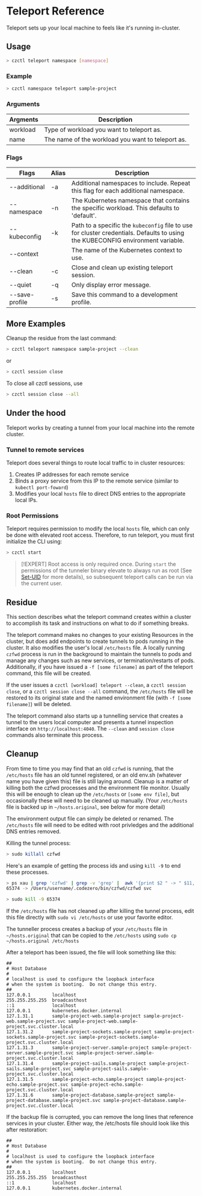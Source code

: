 # Teleport Reference

Teleport sets up your local machine to feels like it's running in-cluster.

## Usage

```bash
> czctl teleport namespace [namespace]
```

### Example

```bash
> czctl namespace teleport sample-project
```

### Arguments

| Argments  | Description
| --------  | -----------
| workload  | Type of workload you want to teleport as.
| name      | The name of the workload you want to teleport as.

### Flags

| Flags          | Alias | Description
| ------------   | ----- | -----------
| --additional   | -a    | Additional namespaces to include. Repeat this flag for each additional namespace.
| --namespace    | -n    | The Kubernetes namespace that contains the specific workload. This defaults to 'default'.
| --kubeconfig   | -k    | Path to a specific the `kubeconfig` file to use for cluster credentials. Defaults to using the KUBECONFIG environment variable.
| --context      |       | The name of the Kubernetes context to use.
| --clean        | -c    | Close and clean up existing teleport session.
| --quiet        | -q    | Only display error message.
| --save-profile | -s    | Save this command to a development profile.

## More Examples

Cleanup the residue from the last command:
```bash
> czctl teleport namespace sample-project --clean
```
or
```bash
> czctl session close
```
To close all czctl sessions, use
```bash
> czctl session close --all
```

## Under the hood

Teleport works by creating a tunnel from your local machine into the remote cluster.

### Tunnel to remote services

Teleport does several things to route local traffic to in cluster resources:

1. Creates IP addresses for each remote service
2. Binds a proxy service from this IP to the remote service (similar to `kubectl port-foward`)
3. Modifies your local `hosts` file to direct DNS entries to the appropriate local IPs.

### Root Permissions

Teleport requires permission to modify the local `hosts` file, which can only be done with elevated root access. Therefore, to run teleport, you must first initialize the CLI using:

```bash
> czctl start
```

> [!EXPERT]
> Root access is only required once. During `start` the permissions of the tunneler binary elevate to always run as root (See [Set-UID](https://en.wikipedia.org/wiki/Setuid) for more details), so subsequent teleport calls can be run via the current user.

## Residue

This section describes what the teleport command creates within a cluster to accomplish its task and instructions on what to do if something breaks.

The teleport command makes no changes to your existing Resources in the cluster, but does add endpoints to create tunnels to pods running in the cluster. 
It also modifies the user's local `/etc/hosts` file. 
A locally running `czfwd` process is run in the background to maintain the tunnels to pods and manage any changes such 
as new services, or termination/restarts of pods. Additionally, if you have issued a `-f [some filename]` as part of 
the teleport command, this file will be created.

If the user issues a `czctl [workload] teleport --clean`, a `czctl session close`, or a `czctl session close --all` command, the `/etc/hosts` file will be restored to its original state and the named environment file (with `-f [some filename]`) will be deleted. 

The teleport command also starts up a tunnelling service that creates a tunnel to the users local computer and presents a tunnel inspection interface on `http://localhost:4040`. The `--clean` and `session close` commands also terminate this process.

## Cleanup

From time to time you may find that an old `czfwd` is running, that the `/etc/hosts` file has an old tunnel registered, or an old env.sh (whatever name you have given this) file is still laying around. Cleanup is a matter of killing both the czfwd processes and the environment file monitor. Usually this will be enough to clean up the `/etc/hosts` or `[some env file]`, but occasionally these will need to be cleaned up manually. (Your `/etc/hosts` file is backed up in `~/hosts.original`, see below for more detail)

The environment output file can simply be deleted or renamed.  The `/etc/hosts` file will need to be edited with root privledges and the additional DNS entries removed.

Killing the tunnel process:
```bash
> sudo killall czfwd
```

Here's an example of getting the process ids and using `kill -9` to end these processes.

```bash
> ps xau | grep 'czfwd' | grep -v 'grep' |  awk '{print $2 " -> " $11, $12}'
65374 -> /Users/username/.codezero/bin/czfwd/czfwd svc
```
```bash
> sudo kill -9 65374
```

If the `/etc/hosts` file has not cleaned up after killing the tunnel process, edit this file directly with `sudo vi /etc/hosts` or use your favorite editor.

The tunneller process creates a backup of your `/etc/hosts` file in `~/hosts.original` that can be copied to the `/etc/hosts` using `sudo cp ~/hosts.original /etc/hosts`

After a teleport has been issued, the file will look something like this:
```
##
# Host Database
#
# localhost is used to configure the loopback interface
# when the system is booting.  Do not change this entry.
##
127.0.0.1        localhost
255.255.255.255  broadcasthost
::1              localhost
127.0.0.1        kubernetes.docker.internal
127.1.31.1       sample-project-web.sample-project sample-project-web.sample-project.svc sample-project-web.sample-project.svc.cluster.local
127.1.31.2       sample-project-sockets.sample-project sample-project-sockets.sample-project.svc sample-project-sockets.sample-project.svc.cluster.local
127.1.31.3       sample-project-server.sample-project sample-project-server.sample-project.svc sample-project-server.sample-project.svc.cluster.local
127.1.31.4       sample-project-sails.sample-project sample-project-sails.sample-project.svc sample-project-sails.sample-project.svc.cluster.local
127.1.31.5       sample-project-echo.sample-project sample-project-echo.sample-project.svc sample-project-echo.sample-project.svc.cluster.local
127.1.31.6       sample-project-database.sample-project sample-project-database.sample-project.svc sample-project-database.sample-project.svc.cluster.local
```
If the backup file is corrupted, you can remove the long lines that reference services in your cluster. Either way, the /etc/hosts file should look like this after restoration:
```
##
# Host Database
#
# localhost is used to configure the loopback interface
# when the system is booting.  Do not change this entry.
##
127.0.0.1        localhost
255.255.255.255  broadcasthost
::1              localhost
127.0.0.1        kubernetes.docker.internal
```
